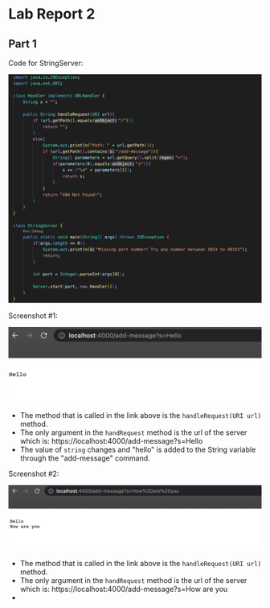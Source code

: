 # Lab Report 2

## Part 1

Code for StringServer:

![Image](StringServerCode.jpg)


Screenshot #1:

![Image](ss1.jpg)

- The method that is called in the link above is the `handleRequest(URI url)` method. 
- The only argument in the `handRequest` method is the url of the server which is: https://localhost:4000/add-message?s=Hello
- The value of `string` changes and "hello" is added to the String variable through the "add-message" command.


Screenshot #2:

![Image](ss2.jpg)

- The method that is called in the link above is the `handleRequest(URI url)` method. 
- The only argument in the `handRequest` method is the url of the server which is: https://localhost:4000/add-message?s=How are you
- 
